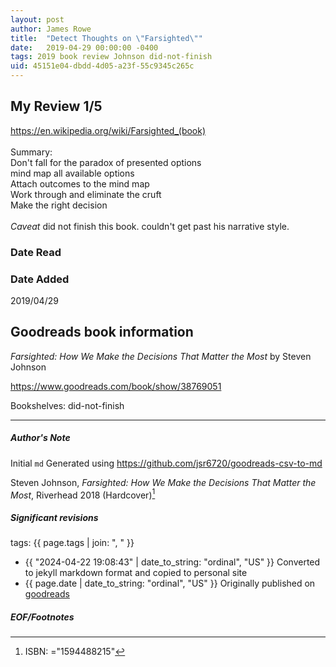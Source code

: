 ```yaml
---
layout: post
author: James Rowe
title:  "Detect Thoughts on \"Farsighted\""
date:   2019-04-29 00:00:00 -0400
tags: 2019 book review Johnson did-not-finish
uid: 45151e04-dbdd-4d05-a23f-55c9345c265c
---
```


<!-- highly dependent on how you personally use jekyll templates, and how you want this to show up -->
<!-- escape any jekyll keys with double brackets -->

## My Review 1/5

https://en.wikipedia.org/wiki/Farsighted_(book)<br/><br/>Summary: <br/>Don't fall for the paradox of presented options<br/>mind map all available options<br/>Attach outcomes to the mind map<br/>Work through and eliminate the cruft<br/>Make the right decision<br/><br/>*Caveat* did not finish this book. couldn't get past his narrative style.

### Date Read


### Date Added
2019/04/29

## Goodreads book information

*Farsighted: How We Make the Decisions That Matter the Most* by Steven Johnson

https://www.goodreads.com/book/show/38769051

Bookshelves: did-not-finish

---

##### Author's Note

Initial `md` Generated using https://github.com/jsr6720/goodreads-csv-to-md

Steven Johnson, *Farsighted: How We Make the Decisions That Matter the Most*,  Riverhead 2018 (Hardcover)[^1]

##### Significant revisions

tags: {{ page.tags | join: ", " }} <!-- todo move this somewhere -->

- {{ "2024-04-22 19:08:43" | date_to_string: "ordinal", "US" }} Converted to jekyll markdown format and copied to personal site
- {{ page.date | date_to_string: "ordinal", "US" }} Originally published on [goodreads](https://www.goodreads.com)

##### EOF/Footnotes

[^1]: ISBN: ="1594488215"